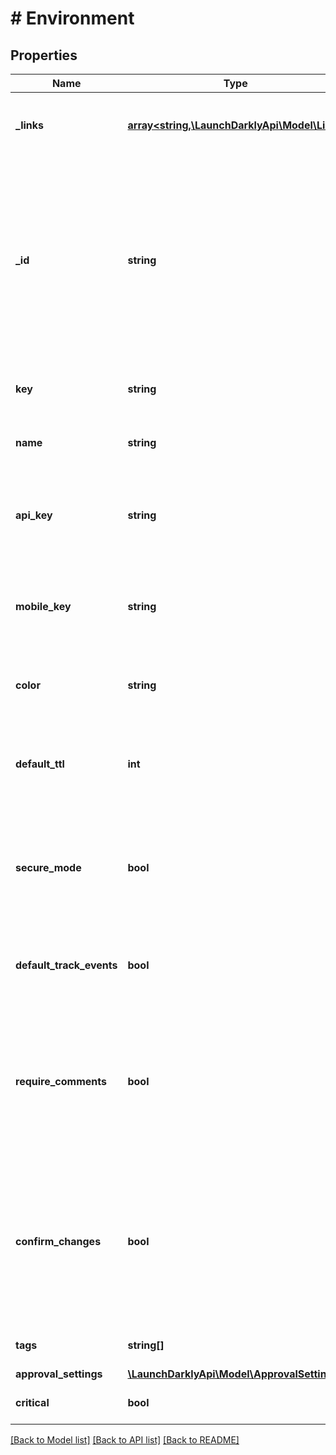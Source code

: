 # # Environment

## Properties

Name | Type | Description | Notes
------------ | ------------- | ------------- | -------------
**_links** | [**array<string,\LaunchDarklyApi\Model\Link>**](Link.md) | The location and content type of related resources |
**_id** | **string** | The ID for the environment. Use this as the client-side ID for authorization in some client-side SDKs, and to associate LaunchDarkly environments with CDN integrations in edge SDKs. |
**key** | **string** | A project-unique key for the new environment |
**name** | **string** | A human-friendly name for the new environment |
**api_key** | **string** | The SDK key for the environment. Use this for authorization in server-side SDKs. |
**mobile_key** | **string** | The mobile key for the environment. Use this for authorization in mobile SDKs. |
**color** | **string** | The color used to indicate this environment in the UI |
**default_ttl** | **int** | The default time (in minutes) that the PHP SDK can cache feature flag rules locally |
**secure_mode** | **bool** | Ensures that one end user of the client-side SDK cannot inspect the variations for another end user |
**default_track_events** | **bool** | Enables tracking detailed information for new flags by default |
**require_comments** | **bool** | Whether members who modify flags and segments through the LaunchDarkly user interface are required to add a comment |
**confirm_changes** | **bool** | Whether members who modify flags and segments through the LaunchDarkly user interface are required to confirm those changes |
**tags** | **string[]** | A list of tags for this environment |
**approval_settings** | [**\LaunchDarklyApi\Model\ApprovalSettings**](ApprovalSettings.md) |  | [optional]
**critical** | **bool** | Whether the environment is critical |

[[Back to Model list]](../../README.md#models) [[Back to API list]](../../README.md#endpoints) [[Back to README]](../../README.md)
